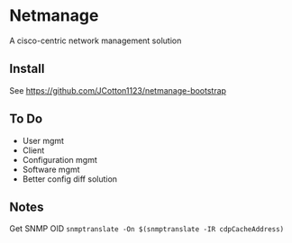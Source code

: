 # Netmanage

A cisco-centric network management solution

## Install

See https://github.com/JCotton1123/netmanage-bootstrap

## To Do

* User mgmt
* Client
* Configuration mgmt
* Software mgmt
* Better config diff solution

## Notes

Get SNMP OID
`snmptranslate -On $(snmptranslate -IR cdpCacheAddress)`
